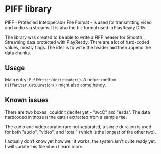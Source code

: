 # PIFF library

PIFF - Protected Interoperable File Format - is used for transmitting video and audio via streams. It is also the file format used in PlayReady DRM.

The library was created to be able to write a PIFF header for Smooth Streaming data protected with PlayReady. There are a lot of hard-coded values, mostly flags. The idea is to write the header and then append the data chunks.

## Usage

Main entry: `PiffWriter.WriteHeader()`.
A helper method `PiffWriter.GetDuration()` might also come handy.

## Known issues

There are two boxes I couldn't decifer yet - "avcC" and "esds". The data hardcoded in those is the data I extracted from a sample file.

The audio and video duration are not separated, a single duration is used for both "audio", "video", and "total" (which is the longest of the other two).

I actually don't know yet how well it works, the system isn't quite ready yet. I will update this file when I learn more.
